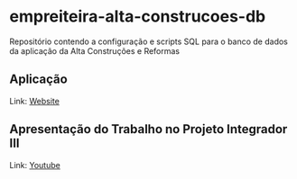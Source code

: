 # empreiteira-alta-construcoes-db
Repositório contendo a configuração e scripts SQL para o banco de dados da aplicação da Alta Construções e Reformas

## Aplicação

Link: [Website](https://altaconstrucoes.netlify.app)

## Apresentação do Trabalho no Projeto Integrador III

Link: [Youtube](https://www.youtube.com/watch?v=XeXjvAOl_To)
